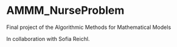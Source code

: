 # AMMM_NurseProblem

Final project of the Algorithmic Methods for Mathematical Models

In collaboration with Sofia Reichl.
